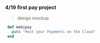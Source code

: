 ### 4/19 first pay project

> design mockup

```ruby
 def mobipay
   puts "Host your Payments on the Cloud"
 end
 ```
